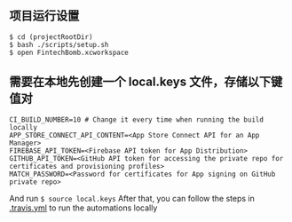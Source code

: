 

## 项目运行设置

```shell
$ cd (projectRootDir)
$ bash ./scripts/setup.sh 
$ open FintechBomb.xcworkspace 
```

## 需要在本地先创建一个 local.keys 文件，存储以下键值对
```
CI_BUILD_NUMBER=10 # Change it every time when running the build locally
APP_STORE_CONNECT_API_CONTENT=<App Store Connect API for an App Manager>
FIREBASE_API_TOKEN=<Firebase API token for App Distribution>
GITHUB_API_TOKEN=<GitHub API token for accessing the private repo for certificates and provisioning profiles>
MATCH_PASSWORD=<Password for certificates for App signing on GitHub private repo>
```

And run `$ source local.keys` After that, you can follow the steps in [.travis.yml](https://github.com/lagoueduCol/iOS-linyongjian/blob/main/.travis.yml) to run the automations locally
